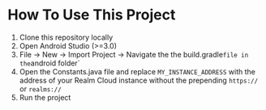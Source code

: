 # How To Use This Project

1. Clone this repository locally
2. Open Android Studio (>=3.0)
3. File -> New -> Import Project -> Navigate the the build.gradle` file in the `android folder`
4. Open the Constants.java file and replace `MY_INSTANCE_ADDRESS` with the address of your Realm Cloud instance without
 the prepending `https://` or `realms://`
5. Run the project
